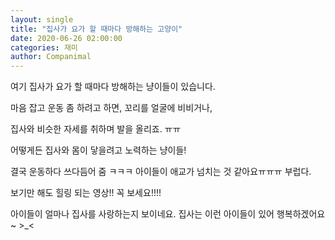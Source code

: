 ```yaml
---
layout: single
title: "집사가 요가 할 때마다 방해하는 고양이"
date: 2020-06-26 02:00:00
categories: 재미
author: Companimal
---
```


여기 집사가 요가 할 때마다 방해하는 냥이들이 있습니다.

마음 잡고 운동 좀 하려고 하면, 꼬리를 얼굴에 비비거나,

집사와 비슷한 자세를 취하며 발을 올리죠. ㅠㅠ

어떻게든 집사와 몸이 닿을려고 노력하는 냥이들!

결국 운동하다 쓰다듬어 줌 ㅋㅋㅋ 아이들이 애교가 넘치는 것 같아요ㅠㅠㅠ 부럽다.

보기만 해도 힐링 되는 영상!! 꼭 보세요!!!!

아이들이 얼마나 집사를 사랑하는지 보이네요. 집사는 이런 아이들이 있어 행복하겠어요~ &gt;\_&lt;

